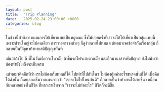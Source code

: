 ```yaml
---
layout: post
title:  "Trip Planning"
date:   2025-02-24 23:00:00 +0800
categories: blog
---
```

ในช่วงนี้กำลังวางแผนการไปเที่ยวแบบเป็นหมู่คณะ ซึ่งไม่บ่อยครั้งที่เราจะได้ไปเที่ยวเป็นกลุ่มแบบนี้ เพราะส่วนใหญ่จะไปคนเดียว การวางตารางต่างๆ ก็ดูง่ายดายไปหมด  แต่พอมาเจอข้อจำกัดเรื่องกลุ่ม ก็กลายเป็นปัญหาท้าทายสติปัญญาทันที

เช่นว่าถ้าไป 5 ที่ในวันเดียวจะไหวมั้ย ถ้าขึ้นรถไฟจะสะดวกมั้ย และอีกนานาสารพัดปัญหา ยังไม่นับว่าต้องทำยังไงถึงจะเก็บครบ

แต่พอมาคิดอีกทีว่า เราไม่ต้องเก็บหมดก็ได้ ไปเท่าที่ไปกันไหว ไม่ต้องคุ้มค่าอะไรขนาดนั้นก็ได้ เมื่อคิดได้ดังนั้น ก็เลยลองเริ่มวางแผนจากว่า "เราจะไม่ไปไหนกันดี" ก็กลายเป็นว่าทำงานได้ง่ายขึ้น เหมือนกับหลายอย่างในชีวิต ที่หากเราเริ่มจาก "เราจะไม่ทำอะไร" ชีวิตก็จะดีขึ้น